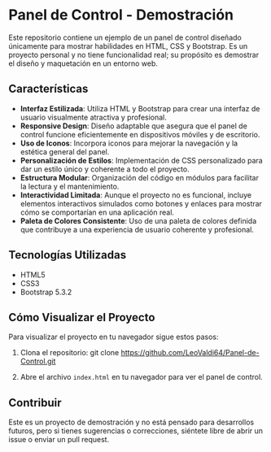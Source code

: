 # Panel de Control - Demostración

Este repositorio contiene un ejemplo de un panel de control diseñado únicamente para mostrar habilidades en HTML, CSS y Bootstrap. Es un proyecto personal y no tiene funcionalidad real; su propósito es demostrar el diseño y maquetación en un entorno web.

## Características

- **Interfaz Estilizada**: Utiliza HTML y Bootstrap para crear una interfaz de usuario visualmente atractiva y profesional.
- **Responsive Design**: Diseño adaptable que asegura que el panel de control funcione eficientemente en dispositivos móviles y de escritorio.
- **Uso de Iconos**: Incorpora iconos para mejorar la navegación y la estética general del panel.
- **Personalización de Estilos**: Implementación de CSS personalizado para dar un estilo único y coherente a todo el proyecto.
- **Estructura Modular**: Organización del código en módulos para facilitar la lectura y el mantenimiento.
- **Interactividad Limitada**: Aunque el proyecto no es funcional, incluye elementos interactivos simulados como botones y enlaces para mostrar cómo se comportarían en una aplicación real.
- **Paleta de Colores Consistente**: Uso de una paleta de colores definida que contribuye a una experiencia de usuario coherente y profesional.

## Tecnologías Utilizadas

- HTML5
- CSS3
- Bootstrap 5.3.2

## Cómo Visualizar el Proyecto

Para visualizar el proyecto en tu navegador sigue estos pasos:

1. Clona el repositorio:
git clone https://github.com/LeoValdi64/Panel-de-Control.git

2. Abre el archivo `index.html` en tu navegador para ver el panel de control.

## Contribuir

Este es un proyecto de demostración y no está pensado para desarrollos futuros, pero si tienes sugerencias o correcciones, siéntete libre de abrir un issue o enviar un pull request.
